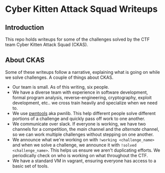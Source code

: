 # Cyber Kitten Attack Squad Writeups

## Introduction

This repo holds writeups for some of the challenges solved by the CTF team Cyber Kitten Attack Squad (CKAS).

## About CKAS

Some of these writeups follow a narrative, explaining what is going on while we solve challenges. A couple of things about CKAS.

* Our team is small. As of this writing, six people.
* We have a diverse team with experience in software development, formal program analysis, reverse-engineering, cryptography, exploit development, etc.. we cross train heavily and specialize when we need to. 
* We use [pwntools](http://pwntools.readthedocs.io/en/2.2/) aka pwnlib. This help different people solve different portions of a challenge and quickly pass off work to one another.
* We communicate over slack. If everyone is working, we have two channels for a competition, the *main* channel and the *alternate* channel, so we can work multiple challenges without stepping on one another.
* We announce what we're working on with `!working <challenge_name>` and when we solve a challenge, we announce it with `!solved <challenge_name>`. This helps us ensure we aren't duplicating efforts. We periodically check on who is working on what throughout the CTF.
* We have a standard VM in vagrant, ensuring everyone has access to a basic set of tools.

